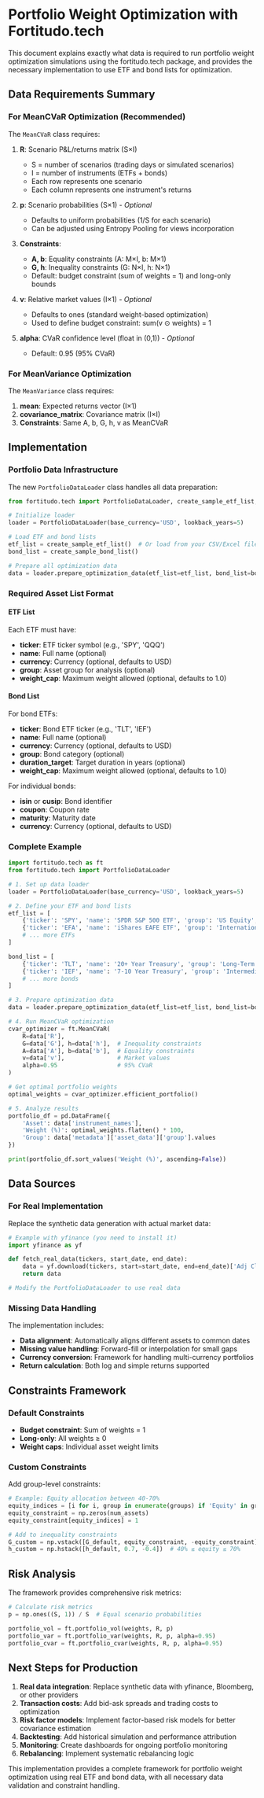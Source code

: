 # Portfolio Weight Optimization with Fortitudo.tech

This document explains exactly what data is required to run portfolio weight optimization simulations using the fortitudo.tech package, and provides the necessary implementation to use ETF and bond lists for optimization.

## Data Requirements Summary

### For MeanCVaR Optimization (Recommended)
The `MeanCVaR` class requires:

1. **R**: Scenario P&L/returns matrix (S×I)
   - S = number of scenarios (trading days or simulated scenarios)
   - I = number of instruments (ETFs + bonds)
   - Each row represents one scenario
   - Each column represents one instrument's returns

2. **p**: Scenario probabilities (S×1) - *Optional*
   - Defaults to uniform probabilities (1/S for each scenario)
   - Can be adjusted using Entropy Pooling for views incorporation

3. **Constraints**:
   - **A, b**: Equality constraints (A: M×I, b: M×1)
   - **G, h**: Inequality constraints (G: N×I, h: N×1)
   - Default: budget constraint (sum of weights = 1) and long-only bounds

4. **v**: Relative market values (I×1) - *Optional*
   - Defaults to ones (standard weight-based optimization)
   - Used to define budget constraint: sum(v ⊙ weights) = 1

5. **alpha**: CVaR confidence level (float in (0,1)) - *Optional*
   - Default: 0.95 (95% CVaR)

### For MeanVariance Optimization
The `MeanVariance` class requires:

1. **mean**: Expected returns vector (I×1)
2. **covariance_matrix**: Covariance matrix (I×I)
3. **Constraints**: Same A, b, G, h, v as MeanCVaR

## Implementation

### Portfolio Data Infrastructure

The new `PortfolioDataLoader` class handles all data preparation:

```python
from fortitudo.tech import PortfolioDataLoader, create_sample_etf_list, create_sample_bond_list

# Initialize loader
loader = PortfolioDataLoader(base_currency='USD', lookback_years=5)

# Load ETF and bond lists
etf_list = create_sample_etf_list()  # Or load from your CSV/Excel files
bond_list = create_sample_bond_list()

# Prepare all optimization data
data = loader.prepare_optimization_data(etf_list=etf_list, bond_list=bond_list)
```

### Required Asset List Format

#### ETF List
Each ETF must have:
- **ticker**: ETF ticker symbol (e.g., 'SPY', 'QQQ')
- **name**: Full name (optional)
- **currency**: Currency (optional, defaults to USD)
- **group**: Asset group for analysis (optional)
- **weight_cap**: Maximum weight allowed (optional, defaults to 1.0)

#### Bond List
For bond ETFs:
- **ticker**: Bond ETF ticker (e.g., 'TLT', 'IEF')
- **name**: Full name (optional)
- **currency**: Currency (optional, defaults to USD)
- **group**: Bond category (optional)
- **duration_target**: Target duration in years (optional)
- **weight_cap**: Maximum weight allowed (optional, defaults to 1.0)

For individual bonds:
- **isin** or **cusip**: Bond identifier
- **coupon**: Coupon rate
- **maturity**: Maturity date
- **currency**: Currency (optional, defaults to USD)

### Complete Example

```python
import fortitudo.tech as ft
from fortitudo.tech import PortfolioDataLoader

# 1. Set up data loader
loader = PortfolioDataLoader(base_currency='USD', lookback_years=5)

# 2. Define your ETF and bond lists
etf_list = [
    {'ticker': 'SPY', 'name': 'SPDR S&P 500 ETF', 'group': 'US Equity', 'weight_cap': 0.30},
    {'ticker': 'EFA', 'name': 'iShares EAFE ETF', 'group': 'International', 'weight_cap': 0.25},
    # ... more ETFs
]

bond_list = [
    {'ticker': 'TLT', 'name': '20+ Year Treasury', 'group': 'Long-Term Gov', 'weight_cap': 0.40},
    {'ticker': 'IEF', 'name': '7-10 Year Treasury', 'group': 'Intermediate Gov', 'weight_cap': 0.30},
    # ... more bonds
]

# 3. Prepare optimization data
data = loader.prepare_optimization_data(etf_list=etf_list, bond_list=bond_list)

# 4. Run MeanCVaR optimization
cvar_optimizer = ft.MeanCVaR(
    R=data['R'], 
    G=data['G'], h=data['h'],  # Inequality constraints
    A=data['A'], b=data['b'],  # Equality constraints
    v=data['v'],               # Market values
    alpha=0.95                 # 95% CVaR
)

# Get optimal portfolio weights
optimal_weights = cvar_optimizer.efficient_portfolio()

# 5. Analyze results
portfolio_df = pd.DataFrame({
    'Asset': data['instrument_names'],
    'Weight (%)': optimal_weights.flatten() * 100,
    'Group': data['metadata']['asset_data']['group'].values
})

print(portfolio_df.sort_values('Weight (%)', ascending=False))
```

## Data Sources

### For Real Implementation
Replace the synthetic data generation with actual market data:

```python
# Example with yfinance (you need to install it)
import yfinance as yf

def fetch_real_data(tickers, start_date, end_date):
    data = yf.download(tickers, start=start_date, end=end_date)['Adj Close']
    return data

# Modify the PortfolioDataLoader to use real data
```

### Missing Data Handling
The implementation includes:
- **Data alignment**: Automatically aligns different assets to common dates
- **Missing value handling**: Forward-fill or interpolation for small gaps
- **Currency conversion**: Framework for handling multi-currency portfolios
- **Return calculation**: Both log and simple returns supported

## Constraints Framework

### Default Constraints
- **Budget constraint**: Sum of weights = 1
- **Long-only**: All weights ≥ 0
- **Weight caps**: Individual asset weight limits

### Custom Constraints
Add group-level constraints:

```python
# Example: Equity allocation between 40-70%
equity_indices = [i for i, group in enumerate(groups) if 'Equity' in group]
equity_constraint = np.zeros(num_assets)
equity_constraint[equity_indices] = 1

# Add to inequality constraints
G_custom = np.vstack([G_default, equity_constraint, -equity_constraint])
h_custom = np.hstack([h_default, 0.7, -0.4])  # 40% ≤ equity ≤ 70%
```

## Risk Analysis

The framework provides comprehensive risk metrics:

```python
# Calculate risk metrics
p = np.ones((S, 1)) / S  # Equal scenario probabilities

portfolio_vol = ft.portfolio_vol(weights, R, p)
portfolio_var = ft.portfolio_var(weights, R, p, alpha=0.95)
portfolio_cvar = ft.portfolio_cvar(weights, R, p, alpha=0.95)
```

## Next Steps for Production

1. **Real data integration**: Replace synthetic data with yfinance, Bloomberg, or other providers
2. **Transaction costs**: Add bid-ask spreads and trading costs to optimization
3. **Risk factor models**: Implement factor-based risk models for better covariance estimation
4. **Backtesting**: Add historical simulation and performance attribution
5. **Monitoring**: Create dashboards for ongoing portfolio monitoring
6. **Rebalancing**: Implement systematic rebalancing logic

This implementation provides a complete framework for portfolio weight optimization using real ETF and bond data, with all necessary data validation and constraint handling.